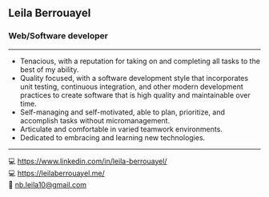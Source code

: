 ## Leila Berrouayel
### Web/Software developer

*****
- Tenacious, with a reputation for taking on and completing all tasks to the best of my ability.
- Quality focused, with a software development style that incorporates unit testing, continuous integration, and other modern development practices to create software that is high quality and maintainable over time.
- Self-managing and self-motivated, able to plan, prioritize, and accomplish tasks without micromanagement.
- Articulate and comfortable in varied teamwork environments.
- Dedicated to embracing and learning new technologies.

*****
:computer: https://www.linkedin.com/in/leila-berrouayel/ <br>
:computer: https://leilaberrouayel.me/ <br>
:email: nb.leila10@gmail.com

<!--
**leila100/leila100** is a ✨ _special_ ✨ repository because its `README.md` (this file) appears on your GitHub profile.

Here are some ideas to get you started:

- 🔭 I’m currently working on ...
- 🌱 I’m currently learning ...
- 👯 I’m looking to collaborate on ...
- 🤔 I’m looking for help with ...
- 💬 Ask me about ...
- 📫 How to reach me: ...
- 😄 Pronouns: ...
- ⚡ Fun fact: ...
-->
